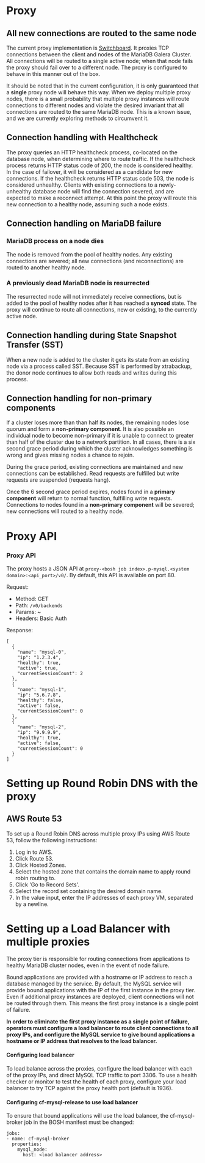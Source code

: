 # Proxy

## All new connections are routed to the same node ##

The current proxy implementation is [Switchboard](https://github.com/cloudfoundry-incubator/switchboard). It proxies TCP connections between the client and nodes of the MariaDB Galera Cluster. All connections will be routed to a single active node; when that node fails the proxy should fail over to a different node. The proxy is configured to behave in this manner out of the box.

It should be noted that in the current configuration, it is only guaranteed that a **single** proxy node will behave this way. When we deploy multiple proxy nodes, there is a small probability that multiple proxy instances will route connections to different nodes and violate the desired invariant that all connections are routed to the same MariaDB node. This is a known issue, and we are currently exploring methods to circumvent it.

## Connection handling with Healthcheck

The proxy queries an HTTP healthcheck process, co-located on the database node, when determining where to route traffic. If the healthcheck process returns HTTP status code of 200, the node is considered healthy. In the case of failover, it will be considered as a candidate for new connections. If the healthcheck returns HTTP status code 503, the node is considered unhealthy. Clients with existing connections to a newly-unhealthy database node will find the connection severed, and are expected to make a reconnect attempt. At this point the proxy will route this new connection to a healthy node, assuming such a node exists.

## Connection handling on MariaDB failure ##

### MariaDB process on a node dies ###

The node is removed from the pool of healthy nodes. Any existing connections are severed; all new connections (and reconnections) are routed to another healthy node.

### A previously dead MariaDB node is resurrected ###

The resurrected node will not immediately receive connections, but is added to the pool of healthy nodes after it has reached a **synced** state. The proxy will continue to route all connections, new or existing, to the currently active node.

## Connection handling during State Snapshot Transfer (SST)

When a new node is added to the cluster it gets its state from an existing node via a process called SST. Because SST is performed by xtrabackup, the donor node continues to allow both reads and writes during this process.

## Connection handling for non-primary components ##

If a cluster loses more than than half its nodes, the remaining nodes lose quorum and form a **non-primary component**. It is also possible an individual node to become non-primary if it is unable to connect to greater than half of the cluster due to a network partition. In all cases, there is a six second grace period during which the cluster acknowledges something is wrong and gives missing nodes a chance to rejoin.

During the grace period, existing connections are maintained and new connections can be established. Read requests are fulfilled but write requests are suspended (requests hang).

Once the 6 second grace period expires, nodes found in a **primary component** will return to normal function, fulfilling write requests. Connections to nodes found in a **non-primary component** will be severed; new connections will routed to a healthy node.

# Proxy API


### Proxy API

The proxy hosts a JSON API at `proxy-<bosh job index>.p-mysql.<system domain>:<api_port>/v0/`. By default, this API is available on port 80.

Request:
*  Method: GET
*  Path: `/v0/backends`
*  Params: ~
*  Headers: Basic Auth

Response:

```
[
  {
    "name": "mysql-0",
    "ip": "1.2.3.4",
    "healthy": true,
    "active": true,
    "currentSessionCount": 2
  },
  {
    "name": "mysql-1",
    "ip": "5.6.7.8",
    "healthy": false,
    "active": false,
    "currentSessionCount": 0
  },
  {
    "name": "mysql-2",
    "ip": "9.9.9.9",
    "healthy": true,
    "active": false,
    "currentSessionCount": 0
  }
]
```

# Setting up Round Robin DNS with the proxy

## AWS Route 53

To set up a Round Robin DNS across multiple proxy IPs using AWS Route 53,
follow the following instructions:

1. Log in to AWS.
2. Click Route 53.
3. Click Hosted Zones.
4. Select the hosted zone that contains the domain name to apply round robin routing to.
5. Click 'Go to Record Sets'.
6. Select the record set containing the desired domain name.
7. In the value input, enter the IP addresses of each proxy VM, separated by a newline.

# Setting up a Load Balancer with multiple proxies

The proxy tier is responsible for routing connections from applications to healthy MariaDB cluster nodes, even in the event of node failure.

Bound applications are provided with a hostname or IP address to reach a database managed by the service. By default, the MySQL service will provide bound applications with the IP of the first instance in the proxy tier. Even if additional proxy instances are deployed, client connections will not be routed through them. This means the first proxy instance is a single point of failure.

**In order to eliminate the first proxy instance as a single point of failure, operators must configure a load balancer to route client connections to all proxy IPs, and configure the MySQL service to give bound applications a hostname or IP address that resolves to the load balancer.**

#### Configuring load balancer

To load balance across the proxies, configure the load balancer with each of the proxy IPs, and direct MySQL TCP traffic to port 3306. To use a health checker or monitor to test the health of each proxy, configure your load balancer to try TCP against the proxy health port (default is 1936).


#### Configuring cf-mysql-release to use load balancer
To ensure that bound applications will use the load balancer, the cf-mysql-broker job in the BOSH manifest must be changed:

```
jobs:
- name: cf-mysql-broker
  properties:
    mysql_node:
      host: <load balancer address>
```
